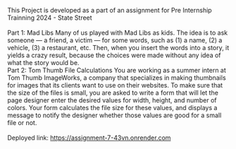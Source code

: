 This Project is developed as a part of an assignment for Pre Internship Trainning 2024 - State Street
<br/><br/>
Part 1: Mad Libs
Many of us played with Mad Libs as kids. The idea is to ask someone — a friend, a victim — for
some words, such as (1) a name, (2) a vehicle, (3) a restaurant, etc. Then, when you insert the
words into a story, it yields a crazy result, because the choices were made without any idea of what
the story would be.
<br/>
Part 2: Tom Thumb File Calculations
You are working as a summer intern at Tom Thumb ImageWorks, a company that specializes in
making thumbnails for images that its clients want to use on their websites.
To make sure that the size of the files is small, you are asked to write a form that will let the page
designer enter the desired values for width, height, and number of colors. Your form calculates the
file size for these values, and displays a message to notify the designer whether those values are
good for a small file or not.
<br/><br/>
Deployed link: https://assignment-7-43vn.onrender.com

